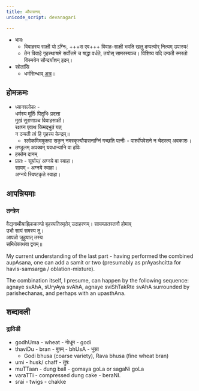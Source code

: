```yaml
---
title: औपासनम्
unicode_script: devanagari

---
```


- भावः
  - विवाहस्य साक्षी यो ऽग्निः, +++स एव+++ विवाह-साक्षी भवति खलु दम्पत्योर् नित्यम् उपास्यः!
  - तेन विवाहे गृहस्थाश्रमे सर्वोत्तमे च श्रद्धा वर्धते, तयोस् सामरस्यञ्च। विशिष्य यदि दम्पती स्मरतो विस्मयेन सौन्दर्यांशम् इदम्।
- स्रोतांसि
  - धर्मसिन्धाव् [अत्र](https://archive.org/details/DHARMASINDHU/page/n253)।

<div class="js_include" url="../angAni/agni-raxA.md"  newLevelForH1="2" includeTitle="true"> </div>  

## होमक्रमः
- ध्यानश्लोकः -  
धर्मस्य मूर्तिः पितृभिः प्रदत्ता  
मुखं सुराणाञ्च विवाहसाक्षी।  
रक्षघ्न एवाथ किमद्भुतं यत्  
न दम्पती त्वं हि गृहस्य केन्द्रम्॥
  - श्लोकमिममुक्त्वा सकृन् नमस्कृत्यौपासनाग्निं गच्छति पत्नीः - पार्श्वोपवेशने न चेदस्त्य् अवकाशः।
- तण्डुलम् अपक्वम् यवधान्यानि वा हविः
- हस्तेन दानम्
- प्रातः - सूर्याय/ अग्नये वा स्वाहा।  
सायम् - अग्नये स्वाहा।  
अग्नये स्विष्टकृते स्वाहा।

## आपन्नियमाः
### तन्त्रेण
वैद्यनाथीयाह्निककाण्डे बृहस्पतिस्मृतेर् उदाहरणम्।
सायम्प्रातस्तनौ होमाव्  
उभौ सायं समस्य तु।  
आपन्नो जुहुयात् तस्य  
समिधेकाथवा द्वयम्॥

My current understanding of the last part - having performed the combined aupAsana, one can add a samit or two (presumably as prAyashcitta for havis-samsarga / oblation-mixture).

The combination itself, I presume, can happen by the following sequence: agnaye svAhA, sUryAya svAhA, agnaye sviShTakRte svAhA surrounded by parishechanas, and perhaps with an upasthAna.

## शब्दावली
### द्राविडी
- godhUma - wheat - गोधूम - godi
- thaviDu - bran - बुषम् - bhUsA - भूसा
    - Godi bhusa (coarse variety), Rava bhusa (fine wheat  bran)
- umi - husk/ chaff - तुषः 
- muTTaan - dung ball - gomaya goLa or sagaNi goLa
- varaTTi - compressed dung cake - beraNI.
- srai - twigs - chakke
